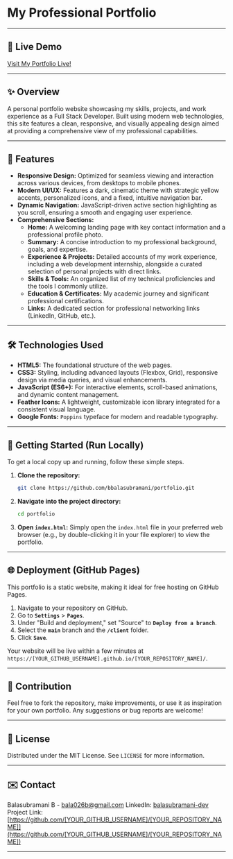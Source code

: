 # My Professional Portfolio

---

## 🚀 Live Demo

[Visit My Portfolio Live!](https://bbalasubramani.github.io/portfolio/)

---

## ✨ Overview

A personal portfolio website showcasing my skills, projects, and work experience as a Full Stack Developer. Built using modern web technologies, this site features a clean, responsive, and visually appealing design aimed at providing a comprehensive view of my professional capabilities.

---

## 🌟 Features

* **Responsive Design:** Optimized for seamless viewing and interaction across various devices, from desktops to mobile phones.
* **Modern UI/UX:** Features a dark, cinematic theme with strategic yellow accents, personalized icons, and a fixed, intuitive navigation bar.
* **Dynamic Navigation:** JavaScript-driven active section highlighting as you scroll, ensuring a smooth and engaging user experience.
* **Comprehensive Sections:**
    * **Home:** A welcoming landing page with key contact information and a professional profile photo.
    * **Summary:** A concise introduction to my professional background, goals, and expertise.
    * **Experience & Projects:** Detailed accounts of my work experience, including a web development internship, alongside a curated selection of personal projects with direct links.
    * **Skills & Tools:** An organized list of my technical proficiencies and the tools I commonly utilize.
    * **Education & Certificates:** My academic journey and significant professional certifications.
    * **Links:** A dedicated section for professional networking links (LinkedIn, GitHub, etc.).

---

## 🛠️ Technologies Used

* **HTML5:** The foundational structure of the web pages.
* **CSS3:** Styling, including advanced layouts (Flexbox, Grid), responsive design via media queries, and visual enhancements.
* **JavaScript (ES6+):** For interactive elements, scroll-based animations, and dynamic content management.
* **Feather Icons:** A lightweight, customizable icon library integrated for a consistent visual language.
* **Google Fonts:** `Poppins` typeface for modern and readable typography.

---

## 🏃 Getting Started (Run Locally)

To get a local copy up and running, follow these simple steps.

1.  **Clone the repository:**
    ```bash
    git clone https://github.com/bbalasubramani/portfolio.git
    ```
2.  **Navigate into the project directory:**
    ```bash
    cd portfolio
    ```
3.  **Open `index.html`:**
    Simply open the `index.html` file in your preferred web browser (e.g., by double-clicking it in your file explorer) to view the portfolio.

---

## 🌐 Deployment (GitHub Pages)

This portfolio is a static website, making it ideal for free hosting on GitHub Pages.

1.  Navigate to your repository on GitHub.
2.  Go to **`Settings`** > **`Pages`**.
3.  Under "Build and deployment," set "Source" to **`Deploy from a branch`**.
4.  Select the **`main`** branch and the **`/client`** folder.
5.  Click **`Save`**.

Your website will be live within a few minutes at `https://[YOUR_GITHUB_USERNAME].github.io/[YOUR_REPOSITORY_NAME]/`.

---

## 🤝 Contribution

Feel free to fork the repository, make improvements, or use it as inspiration for your own portfolio. Any suggestions or bug reports are welcome!

---

## 📄 License

Distributed under the MIT License. See `LICENSE` for more information.

---

## ✉️ Contact

Balasubramani B - [bala026b@gmail.com](mailto:bala026b@gmail.com)
LinkedIn: [balasubramani-dev](https://linkedin.com/in/balasubramani-dev/)
Project Link: [https://github.com/[YOUR_GITHUB_USERNAME]/[YOUR_REPOSITORY_NAME]](https://github.com/[YOUR_GITHUB_USERNAME]/[YOUR_REPOSITORY_NAME])

---
